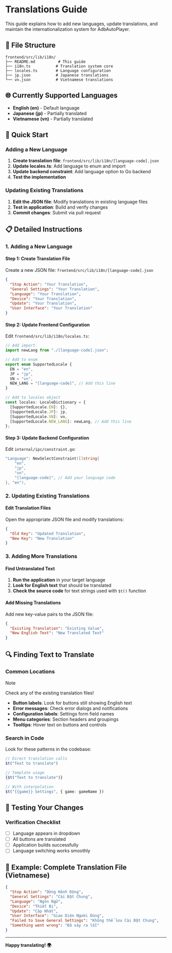 # Translations Guide

This guide explains how to add new languages, update translations, and maintain the internationalization system for AdbAutoPlayer.

## 📁 File Structure

```
frontend/src/lib/i18n/
├── README.md          # This guide
├── i18n.ts           # Translation system core
├── locales.ts        # Language configuration
├── jp.json           # Japanese translations
└── vn.json           # Vietnamese translations
```

## 🌐 Currently Supported Languages

- **English (en)** - Default language
- **Japanese (jp)** - Partially translated
- **Vietnamese (vn)** - Partially translated

## 🚀 Quick Start

### Adding a New Language

1. **Create translation file**: `frontend/src/lib/i18n/[language-code].json`
2. **Update locales.ts**: Add language to enum and import
3. **Update backend constraint**: Add language option to Go backend
4. **Test the implementation**

### Updating Existing Translations

1. **Edit the JSON file**: Modify translations in existing language files
2. **Test in application**: Build and verify changes
3. **Commit changes**: Submit via pull request

## 📋 Detailed Instructions

### 1. Adding a New Language

#### Step 1: Create Translation File

Create a new JSON file: `frontend/src/lib/i18n/[language-code].json`

```json
{
  "Stop Action": "Your Translation",
  "General Settings": "Your Translation",
  "Language": "Your Translation",
  "Device": "Your Translation",
  "Update": "Your Translation",
  "User Interface": "Your Translation"
}
```

#### Step 2: Update Frontend Configuration

Edit `frontend/src/lib/i18n/locales.ts`:

```typescript
// Add import
import newLang from "./[language-code].json";

// Add to enum
export enum SupportedLocale {
  EN = "en",
  JP = "jp", 
  VN = "vn",
  NEW_LANG = "[language-code]", // Add this line
}

// Add to locales object
const locales: LocaleDictionary = {
  [SupportedLocale.EN]: {},
  [SupportedLocale.JP]: jp,
  [SupportedLocale.VN]: vn,
  [SupportedLocale.NEW_LANG]: newLang, // Add this line
};
```

#### Step 3: Update Backend Configuration

Edit `internal/ipc/constraint.go`:

```go
"Language": NewSelectConstraint([]string{
    "en",
    "jp", 
    "vn",
    "[language-code]", // Add your language code
}, "en"),
```

### 2. Updating Existing Translations

#### Edit Translation Files

Open the appropriate JSON file and modify translations:

```json
{
  "Old Key": "Updated Translation",
  "New Key": "New Translation"
}
```

### 3. Adding More Translations

#### Find Untranslated Text

1. **Run the application** in your target language
2. **Look for English text** that should be translated
3. **Check the source code** for text strings used with `$t()` function

#### Add Missing Translations

Add new key-value pairs to the JSON file:

```json
{
  "Existing Translation": "Existing Value",
  "New English Text": "New Translated Text"
}
```

## 🔍 Finding Text to Translate

### Common Locations

> [!NOTE]
> Check any of the existing translation files!

- **Button labels**: Look for buttons still showing English text
- **Error messages**: Check error dialogs and notifications
- **Configuration labels**: Settings form field names
- **Menu categories**: Section headers and groupings
- **Tooltips**: Hover text on buttons and controls

### Search in Code

Look for these patterns in the codebase:

```typescript
// Direct translation calls
$t("Text to translate")

// Template usage
{$t("Text to translate")}

// With interpolation
$t("{{game}} Settings", { game: gameName })
```

## 🧪 Testing Your Changes

### Verification Checklist

- [ ] Language appears in dropdown
- [ ] All buttons are translated
- [ ] Application builds successfully
- [ ] Language switching works smoothly

## 📝 Example: Complete Translation File (Vietnamese)

```json
{
  "Stop Action": "Dừng Hành Động",
  "General Settings": "Cài Đặt Chung", 
  "Language": "Ngôn Ngữ",
  "Device": "Thiết Bị",
  "Update": "Cập Nhật",
  "User Interface": "Giao Diện Người Dùng",
  "Failed to Save General Settings": "Không thể lưu Cài Đặt Chung",
  "Something went wrong": "Đã xảy ra lỗi"
}
```
---

**Happy translating! 🌍**
